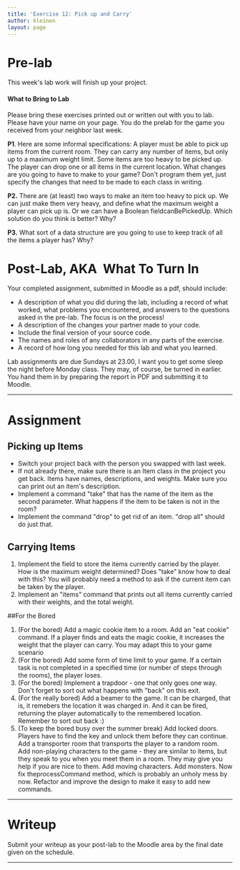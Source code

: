 ```yaml
---
title: 'Exercise 12: Pick up and Carry'
author: kleinen
layout: page
---
```


# Pre-lab

This week's lab work will finish up your project.

#### What to Bring to Lab

Please bring these exercises printed out or written out with you to lab. Please have your name on your page. You do the prelab for the game you received from your neighbor last week.

**P1**. Here are some informal specifications: A player must be able to pick up items from the current room. They can carry any number of items, but only up to a maximum weight limit. Some items are too heavy to be picked up. The player can drop one or all items in the current location. What changes are you going to have to make to your game? Don't program them yet, just specify the changes that need to be made to each class in writing.

**P2.** There are (at least) two ways to make an item too heavy to pick up. We can just make them very heavy, and define what the maximum weight a player can pick up is. Or we can have a Boolean fieldcanBePickedUp. Which solution do you think is better? Why?

**P3.** What sort of a data structure are you going to use to keep track of all the items a player has? Why?

# Post-Lab, AKA  What To Turn In

Your completed assignment, submitted in Moodle as a pdf, should include:

- A description of what you did during the lab, including a record of what worked, what problems you encountered, and answers to the questions asked in the pre-lab. The focus is on the process!
- A description of the changes your partner made to your code.
- Include the final version of your source code.
- The names and roles of any collaborators in any parts of the exercise.
- A record of how long you needed for this lab and what you learned.

Lab assignments are due Sundays at 23.00, I want you to get some sleep the night before Monday class. They may, of course, be turned in earlier. You hand them in by preparing the report in PDF and submitting it to Moodle.
* * *

# Assignment

## Picking up Items

- Switch your project back with the person you swapped with last week.
- If not already there, make sure there is an Item class in the project you get back. Items have names, descriptions, and weights. Make sure you can print out an item's description.
- Implement a command "take" that has the name of the item as the second parameter. What happens if the item to be taken is not in the room?
- Implement the command "drop" to get rid of an item. "drop all" should do just that.

## Carrying Items
1. Implement the field to store the items currently carried by the player. How is the maximum weight determined? Does "take" know how to deal with this? You will probably need a method to ask if the current item can be taken by the player.
2. Implement an "items" command that prints out all items currently carried with their weights, and the total weight.

##For the Bored

1. (For the bored) Add a magic cookie item to a room. Add an "eat cookie" command. If a player finds and eats the magic cookie, it increases the weight that the player can carry. You may adapt this to your game scenario
2. (For the bored) Add some form of time limit to your game. If a certain task is not completed in a specified time (or number of steps through the rooms), the player loses.
3. (For the bored) Implement a trapdoor - one that only goes one way. Don't forget to sort out what happens with "back" on this exit.
4. (For the really bored) Add a beamer to the game. It can be charged, that is, it remebers the location it was charged in. And it can be fired, returning the player automatically to the remembered location. Remember to sort out back :)
5. (To keep the bored busy over the summer break) Add locked doors. Players have to find the key and unlock them before they can continue. Add a transporter room that transports the player to a random room. Add non-playing characters to the game - they are similar to items, but they speak to you when you meet them in a room. They may give you help if you are nice to them. Add moving characters. Add monsters. Now fix theprocessCommand method, which is probably an unholy mess by now. Refactor and improve the design to make it easy to add new commands.

* * *

# Writeup
Submit your writeup as your post-lab to the Moodle area by the final date given on the schedule.  
* * *
